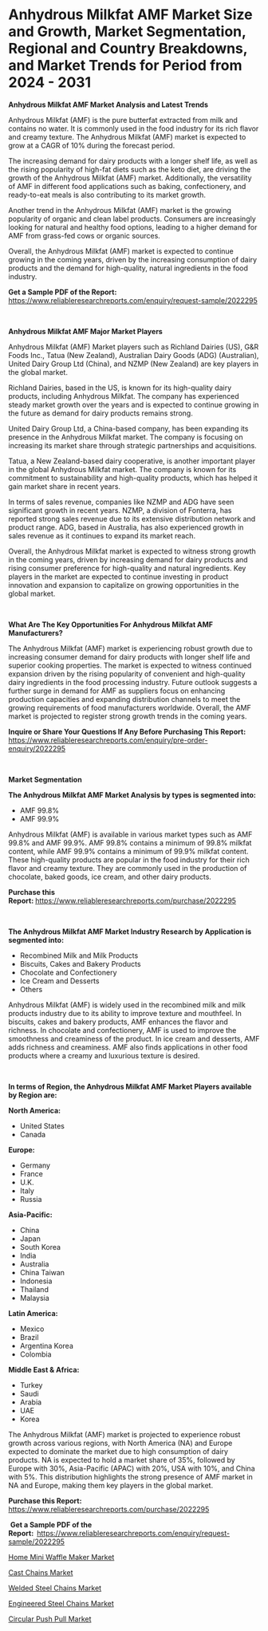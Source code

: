 <p><h1>Anhydrous Milkfat AMF Market Size and Growth, Market Segmentation, Regional and Country Breakdowns, and Market Trends for Period from 2024 -  2031</h1></p><p><strong>Anhydrous Milkfat AMF Market Analysis and Latest Trends</strong></p>
<p><p>Anhydrous Milkfat (AMF) is the pure butterfat extracted from milk and contains no water. It is commonly used in the food industry for its rich flavor and creamy texture. The Anhydrous Milkfat (AMF) market is expected to grow at a CAGR of 10% during the forecast period. </p><p>The increasing demand for dairy products with a longer shelf life, as well as the rising popularity of high-fat diets such as the keto diet, are driving the growth of the Anhydrous Milkfat (AMF) market. Additionally, the versatility of AMF in different food applications such as baking, confectionery, and ready-to-eat meals is also contributing to its market growth.</p><p>Another trend in the Anhydrous Milkfat (AMF) market is the growing popularity of organic and clean label products. Consumers are increasingly looking for natural and healthy food options, leading to a higher demand for AMF from grass-fed cows or organic sources.</p><p>Overall, the Anhydrous Milkfat (AMF) market is expected to continue growing in the coming years, driven by the increasing consumption of dairy products and the demand for high-quality, natural ingredients in the food industry.</p></p>
<p><strong>Get a Sample PDF of the Report:&nbsp;</strong> <a href="https://www.reliableresearchreports.com/enquiry/request-sample/2022295">https://www.reliableresearchreports.com/enquiry/request-sample/2022295</a></p>
<p>&nbsp;</p>
<p><strong>Anhydrous Milkfat AMF Major Market Players</strong></p>
<p><p>Anhydrous Milkfat (AMF) Market players such as Richland Dairies (US), G&R Foods Inc., Tatua (New Zealand), Australian Dairy Goods (ADG) (Australian), United Dairy Group Ltd (China), and NZMP (New Zealand) are key players in the global market. </p><p>Richland Dairies, based in the US, is known for its high-quality dairy products, including Anhydrous Milkfat. The company has experienced steady market growth over the years and is expected to continue growing in the future as demand for dairy products remains strong.</p><p>United Dairy Group Ltd, a China-based company, has been expanding its presence in the Anhydrous Milkfat market. The company is focusing on increasing its market share through strategic partnerships and acquisitions.</p><p>Tatua, a New Zealand-based dairy cooperative, is another important player in the global Anhydrous Milkfat market. The company is known for its commitment to sustainability and high-quality products, which has helped it gain market share in recent years.</p><p>In terms of sales revenue, companies like NZMP and ADG have seen significant growth in recent years. NZMP, a division of Fonterra, has reported strong sales revenue due to its extensive distribution network and product range. ADG, based in Australia, has also experienced growth in sales revenue as it continues to expand its market reach.</p><p>Overall, the Anhydrous Milkfat market is expected to witness strong growth in the coming years, driven by increasing demand for dairy products and rising consumer preference for high-quality and natural ingredients. Key players in the market are expected to continue investing in product innovation and expansion to capitalize on growing opportunities in the global market.</p></p>
<p>&nbsp;</p>
<p><strong>What Are The Key Opportunities For Anhydrous Milkfat AMF Manufacturers?</strong></p>
<p><p>The Anhydrous Milkfat (AMF) market is experiencing robust growth due to increasing consumer demand for dairy products with longer shelf life and superior cooking properties. The market is expected to witness continued expansion driven by the rising popularity of convenient and high-quality dairy ingredients in the food processing industry. Future outlook suggests a further surge in demand for AMF as suppliers focus on enhancing production capacities and expanding distribution channels to meet the growing requirements of food manufacturers worldwide. Overall, the AMF market is projected to register strong growth trends in the coming years.</p></p>
<p><strong>Inquire or Share Your Questions If Any Before Purchasing This Report:</strong> <a href="https://www.reliableresearchreports.com/enquiry/pre-order-enquiry/2022295">https://www.reliableresearchreports.com/enquiry/pre-order-enquiry/2022295</a></p>
<p>&nbsp;</p>
<p><strong>Market Segmentation</strong></p>
<p><strong>The Anhydrous Milkfat AMF Market Analysis by types is segmented into:</strong></p>
<p><ul><li>AMF 99.8%</li><li>AMF 99.9%</li></ul></p>
<p><p>Anhydrous Milkfat (AMF) is available in various market types such as AMF 99.8% and AMF 99.9%. AMF 99.8% contains a minimum of 99.8% milkfat content, while AMF 99.9% contains a minimum of 99.9% milkfat content. These high-quality products are popular in the food industry for their rich flavor and creamy texture. They are commonly used in the production of chocolate, baked goods, ice cream, and other dairy products.</p></p>
<p><strong>Purchase this Report:&nbsp;</strong><a href="https://www.reliableresearchreports.com/purchase/2022295">https://www.reliableresearchreports.com/purchase/2022295</a></p>
<p>&nbsp;</p>
<p><strong>The Anhydrous Milkfat AMF Market Industry Research by Application is segmented into:</strong></p>
<p><ul><li>Recombined Milk and Milk Products</li><li>Biscuits, Cakes and Bakery Products</li><li>Chocolate and Confectionery</li><li>Ice Cream and Desserts</li><li>Others</li></ul></p>
<p><p>Anhydrous Milkfat (AMF) is widely used in the recombined milk and milk products industry due to its ability to improve texture and mouthfeel. In biscuits, cakes and bakery products, AMF enhances the flavor and richness. In chocolate and confectionery, AMF is used to improve the smoothness and creaminess of the product. In ice cream and desserts, AMF adds richness and creaminess. AMF also finds applications in other food products where a creamy and luxurious texture is desired.</p></p>
<p>&nbsp;</p>
<p><strong>In terms of Region, the Anhydrous Milkfat AMF Market Players available by Region are:</strong></p>
<p>
    <p> <strong> North America: </strong>
        <ul>
            <li>United States</li>
            <li>Canada</li>
        </ul>
        </p> 
    <p> <strong> Europe: </strong>
        <ul>
            <li>Germany</li>
            <li>France</li>
            <li>U.K.</li>
            <li>Italy</li>
            <li>Russia</li>
        </ul>
        </p> 
    <p> <strong> Asia-Pacific: </strong>
        <ul>
            <li>China</li>
            <li>Japan</li>
            <li>South Korea</li>
            <li>India</li>
            <li>Australia</li>
            <li>China Taiwan</li>
            <li>Indonesia</li>
            <li>Thailand</li>
            <li>Malaysia</li>
        </ul>
        </p> 
    <p> <strong> Latin America: </strong>
        <ul>
            <li>Mexico</li>
            <li>Brazil</li>
            <li>Argentina Korea</li>
            <li>Colombia</li>
        </ul>
        </p> 
    <p> <strong> Middle East & Africa: </strong>
        <ul>
            <li>Turkey</li>
            <li>Saudi</li>
            <li>Arabia</li>
            <li>UAE</li>
            <li>Korea</li>
        </ul>
    </p>
    </p>
<p><p>The Anhydrous Milkfat (AMF) market is projected to experience robust growth across various regions, with North America (NA) and Europe expected to dominate the market due to high consumption of dairy products. NA is expected to hold a market share of 35%, followed by Europe with 30%, Asia-Pacific (APAC) with 20%, USA with 10%, and China with 5%. This distribution highlights the strong presence of AMF market in NA and Europe, making them key players in the global market.</p></p>
<p><strong>Purchase this Report: </strong><a href="https://www.reliableresearchreports.com/purchase/2022295">https://www.reliableresearchreports.com/purchase/2022295</a></p>
<p>&nbsp;<strong>Get a Sample PDF of the Report:&nbsp;&nbsp;</strong><a href="https://www.reliableresearchreports.com/enquiry/request-sample/2022295">https://www.reliableresearchreports.com/enquiry/request-sample/2022295</a></p>
<p><strong></strong></p>
<p><p><a href="https://view.publitas.com/reportprime-1/home-mini-waffle-maker-market-size-furnishes-valuable-information-encompassing-market-share-market-trends-and-projections-spanning-from-2024-to-2031/">Home Mini Waffle Maker Market</a></p><p><a href="https://changeable-paste-463.notion.site/Cast-Chains-Market-Size-Growing-and-Forecasted-for-period-from-2024-2031-and-provides-complete-mar-25610fa6c2d244638eb081914000288b">Cast Chains Market</a></p><p><a href="https://florentine-yuzu-f42.notion.site/Welded-Steel-Chains-Market-Challenges-Opportunities-and-Growth-Drivers-and-Major-Market-Players-f-6b8c5113dadc40949d23f646fd21eee6">Welded Steel Chains Market</a></p><p><a href="https://fuschia-pecorino-a6d.notion.site/Engineered-Steel-Chains-Market-Size-2024-2031-Global-Industrial-Analysis-Key-Geographical-Regions-9776e3584f23438f9d1e4ca183e67000">Engineered Steel Chains Market</a></p><p><a href="https://view.publitas.com/reportprime-1/circular-push-pull-market-dynamics-2024-2031-also-about-its-market-trends-projections-and-opportunities/">Circular Push Pull Market</a></p></p>